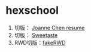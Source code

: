 # hexschool

1. 切版： [Joanne Chen resume](https://spingtseng.github.io/hexschool/Joanne%20Chen/) 
2. 切版： [Sweetaste](https://spingtseng.github.io/hexschool/sweetaste/)
3. RWD切版：[fakeRWD](https://spingtseng.github.io/hexschool/fakeRWD/)
